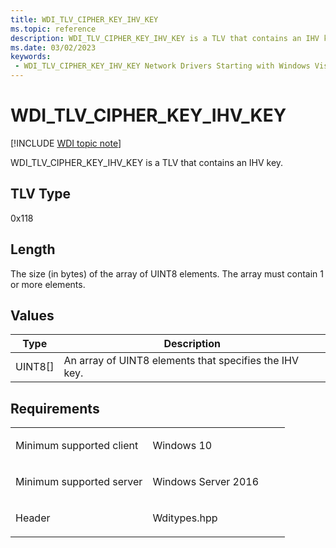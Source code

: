 ```yaml
---
title: WDI_TLV_CIPHER_KEY_IHV_KEY
ms.topic: reference
description: WDI_TLV_CIPHER_KEY_IHV_KEY is a TLV that contains an IHV key.
ms.date: 03/02/2023
keywords:
 - WDI_TLV_CIPHER_KEY_IHV_KEY Network Drivers Starting with Windows Vista
---
```


# WDI\_TLV\_CIPHER\_KEY\_IHV\_KEY

[!INCLUDE [WDI topic note](../includes/wdi-version-warning.md)]


WDI\_TLV\_CIPHER\_KEY\_IHV\_KEY is a TLV that contains an IHV key.

## TLV Type


0x118

## Length


The size (in bytes) of the array of UINT8 elements. The array must contain 1 or more elements.

## Values


| Type      | Description                                            |
|-----------|--------------------------------------------------------|
| UINT8\[\] | An array of UINT8 elements that specifies the IHV key. |

 

## Requirements

<table>
<colgroup>
<col width="50%" />
<col width="50%" />
</colgroup>
<tbody>
<tr class="odd">
<td><p>Minimum supported client</p></td>
<td><p>Windows 10</p></td>
</tr>
<tr class="even">
<td><p>Minimum supported server</p></td>
<td><p>Windows Server 2016</p></td>
</tr>
<tr class="odd">
<td><p>Header</p></td>
<td>Wditypes.hpp</td>
</tr>
</tbody>
</table>

 

 




